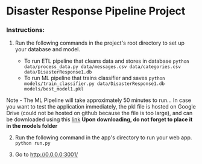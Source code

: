 # Disaster Response Pipeline Project

### Instructions:
1. Run the following commands in the project's root directory to set up your database and model.

    - To run ETL pipeline that cleans data and stores in database
        `python data/process_data.py data/messages.csv data/categories.csv data/DisasterResponse1.db`
    - To run ML pipeline that trains classifier and saves
        `python models/train_classifier.py data/DisasterResponse1.db models/best_model1.pkl`

Note - The ML Pipeline will take approximately 50 minutes to run...
In case you want to test the application immediately, the pkl file is hosted on Google Drive (could not be hosted on github because the file is too large), and can be downloaded using this [link](https://drive.google.com/file/d/1U1wk65sQaLTUuBWcffWBhcUgEkgWBRI5/view?usp=sharing)
**Upon downloading, do not forget to place it in the models folder**

2. Run the following command in the app's directory to run your web app.
    `python run.py`

3. Go to http://0.0.0.0:3001/
